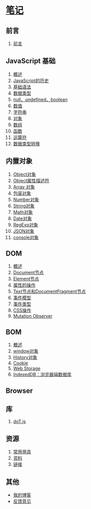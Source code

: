 # [笔记](http://github.com/ShenBao/shenbao-notes)

<!--作者：[ShenBao](https://shenbao.github.io/)

授权：<a rel="license" href="http://creativecommons.org/licenses/by-nc/4.0/">署名-非商用许可证</a>-->

## 前言
1. [前言](#README)

## JavaScript 基础
1. [概述](#docs/JavaScript/intro)
1. [JavaScript的历史](#docs/JavaScript/history)
1. [基础语法](#docs/JavaScript/basic)
1. [数据类型](#docs/JavaScript/types)
1. [null、undefined、boolean](#docs/JavaScript/null-undefined-boolean)
1. [数值](#docs/JavaScript/number)
1. [字符串](#docs/JavaScript/string)
1. [对象](#docs/JavaScript/object)
1. [数组](#docs/JavaScript/array)
1. [函数](#docs/JavaScript/function)
1. [运算符](#docs/JavaScript/operator)
1. [数据类型转换](#docs/JavaScript/typesconversion)


## 内置对象
1. [Object对象](#docs/ES5/object)
1. [Object属性描述符](#docs/ES5/attributes)
1. [Array 对象](#docs/ES5/array)
1. [包装对象](#docs/ES5/wrapper)
1. [Number对象](#docs/ES5/number)
1. [String对象](#docs/ES5/string)
1. [Math对象](#docs/ES5/math)
1. [Date对象](#docs/ES5/date)
1. [RegExp对象](#docs/ES5/regexp)
1. [JSON对象](#docs/ES5/json)
1. [console对象](#docs/ES5/console)
<!--1. [二进制数组](#docs/ES5/arraybuffer)-->

## DOM
1. [概述](#docs/DOM/node)
1. [Document节点](#docs/DOM/document)
1. [Element节点](#docs/DOM/element)
1. [属性的操作](#docs/DOM/attribute)
1. [Text节点和DocumentFragment节点](#docs/DOM/text)
1. [事件模型](#docs/DOM/event)
1. [事件类型](#docs/DOM/event-type)
1. [CSS操作](#docs/DOM/css)
1. [Mutation Observer](#docs/DOM/mutationobserver)



## BOM
1. [概述](#docs/BOM/engine)
1. [window对象](#docs/BOM/window)
1. [History对象](#docs/BOM/history)
1. [Cookie](#docs/BOM/cookie)
1. [Web Storage](#docs/BOM/webstorage)
1. [IndexedDB：浏览器端数据库](#docs/BOM/indexeddb)

## Browser

## 库
1. [doT.js](#docs/library/doT.js)


<!--## markdown
1. [markdown](#docs/markdown/md)
1. [emoji](#docs/markdown/emoji)-->


## 资源
1. [常用用具](#docs/resource/tool)
1. [资料](#docs/resource/officialdata)
1. [链接](#docs/resource/article)


## 其他
- [我的博客](https://shenbao.github.io/)
- [反馈意见](https://github.com/ShenBao/shenbao-notes/issues)

<br/><br/>